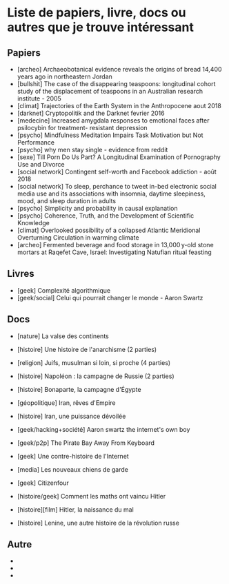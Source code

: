 # Liste de papiers, livre, docs ou autres que je trouve intéressant

## Papiers

- [archeo] Archaeobotanical evidence reveals the origins of bread 14,400 years ago in northeastern Jordan
- [bullshit] The case of the disappearing teaspoons: longitudinal cohort study of the displacement of teaspoons in an Australian research institute - 2005
- [climat] Trajectories of the Earth System in the Anthropocene aout 2018
- [darknet] Cryptopolitik and the Darknet fevrier 2016
- [medecine] Increased amygdala responses to emotional faces after psilocybin for treatment- resistant depression
- [psycho] Mindfulness Meditation Impairs Task Motivation but Not Performance
- [psycho] why men stay single - evidence from reddit
- [sexe] Till Porn Do Us Part? A Longitudinal Examination of Pornography Use and Divorce
- [social network] Contingent self-worth and Facebook addiction - août 2018
- [social network] To sleep, perchance to tweet in-bed electronic social media use and its associations with insomnia, daytime sleepiness, mood, and sleep duration in adults
- [psycho] Simplicity and probability in causal explanation 
- [psycho] Coherence, Truth, and the Development of Scientific Knowledge
- [climat] Overlooked possibility of a collapsed Atlantic Meridional Overturning Circulation in warming climate
- [archeo] Fermented beverage and food storage in 13,000 y-old stone mortars at Raqefet Cave, Israel: Investigating Natufian ritual feasting

## Livres

- [geek] Complexité algorithmique
- [geek/social] Celui qui pourrait changer le monde - Aaron Swartz

## Docs

- [nature] La valse des continents
- [histoire] Une histoire de l'anarchisme (2 parties)
- [religion] Juifs, musulman si loin, si proche (4 parties)
- [histoire] Napoléon : la campagne de Russie (2 parties)
- [histoire] Bonaparte, la campagne d'Égypte
- [géopolitique] Iran, rêves d'Empire
- [histoire] Iran, une puissance dévoilée
- [geek/hacking+société] Aaron swartz the internet's own boy 
- [geek/p2p] The Pirate Bay Away From Keyboard
- [geek] Une contre-histoire de l'Internet
- [media] Les nouveaux chiens de garde
- [geek] Citizenfour

- [histoire/geek] Comment les maths ont vaincu Hitler
- [histoire][film] Hitler, la naissance du mal
- [histoire] Lenine, une autre histoire de la révolution russe 

## Autre

-
- 
- 
